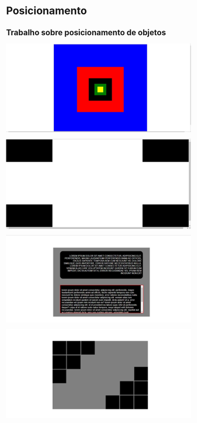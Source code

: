# Posicionamento

## Trabalho sobre posicionamento de objetos

<p align="center">
<img src=./imagens/html-1.jpg> <br />
 
<img src=./imagens/html-2.jpg> <br /> 
 
<img src=./imagens/html-3.jpg> <br />

<img src=./imagens/html-4.jpg> <br />
